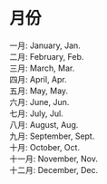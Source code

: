 # 月份

一月:   January, Jan.  
二月:   February, Feb.  
三月:   March, Mar.  
四月:   April, Apr.  
五月:   May, May.  
六月:   June, Jun.  
七月:   July, Jul.  
八月:   August, Aug.  
九月:   September, Sept.  
十月:   October, Oct.  
十一月: November, Nov.  
十二月: December, Dec.  
